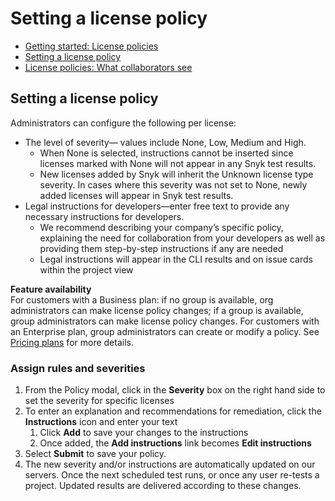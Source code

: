 # Setting a license policy

* [ Getting started: License policies](https://github.com/snyk/user-docs/tree/58f91d848e16ddf2ffcca3711d6b8852412be402/hc/en-us/articles/360007590238-Getting-started-License-policies/README.md)
* [ Setting a license policy](https://github.com/snyk/user-docs/tree/58f91d848e16ddf2ffcca3711d6b8852412be402/hc/en-us/articles/360007590258-Setting-a-license-policy/README.md)
* [ License policies: What collaborators see](https://github.com/snyk/user-docs/tree/58f91d848e16ddf2ffcca3711d6b8852412be402/hc/en-us/articles/360007547577-License-policies-What-collaborators-see/README.md)

## Setting a license policy

Administrators can configure the following per license:

* The level of severity— values include None, Low, Medium and High.
  * When None is selected, instructions cannot be inserted since licenses marked with None will not appear in any Snyk test results.
  * New licenses added by Snyk will inherit the Unknown license type severity. In cases where this severity was not set to None, newly added licenses will appear in Snyk test results.
* Legal instructions for developers—enter free text to provide any necessary instructions for developers. 
  * We recommend describing your company’s specific policy, explaining the need for collaboration from your developers as well as providing them step-by-step instructions if any are needed
  * Legal instructions will appear in the CLI results and on issue cards within the project view

**Feature availability**  
For customers with a Business plan: if no group is available, org administrators can make license policy changes; if a group is available, group administrators can make license policy changes. For customers with an Enterprise plan, group administrators can create or modify a policy. See [Pricing plans](https://snyk.io/plans/) for more details.

### Assign rules and severities

1. From the Policy modal, click in the **Severity** box on the right hand side to set the severity for specific licenses
2. To enter an explanation and recommendations for remediation, click the **Instructions** icon and enter your text 
   1. Click **Add** to save your changes to the instructions
   2. Once added, the **Add instructions** link becomes **Edit instructions**
3. Select **Submit** to save your policy.
4. The new severity and/or instructions are automatically updated on our servers. Once the next scheduled test runs, or once any user re-tests a project. Updated results are delivered according to these changes.

